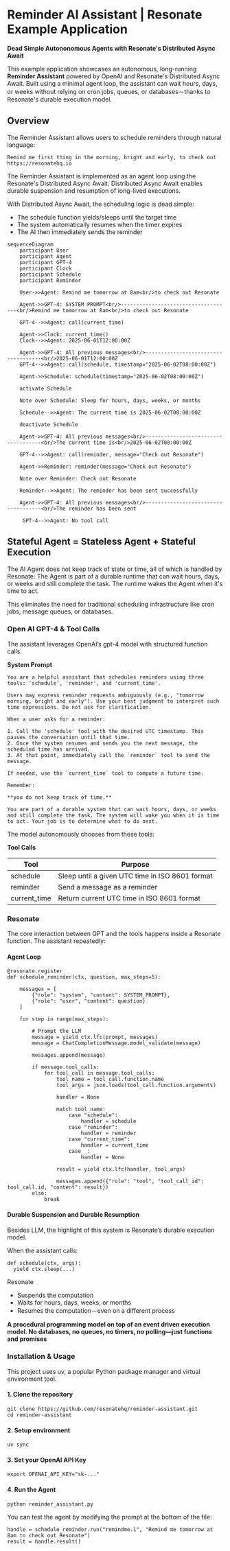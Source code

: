 # Reminder AI Assistant | Resonate Example Application

**Dead Simple Autononomous Agents with Resonate's Distributed Async Await**

This example application showcases an autonomous, long-running **Reminder Assistant** powered by OpenAI and Resonate's Distributed Async Await.
Built using a minimal agent loop, the assistant can wait hours, days, or weeks without relying on cron jobs, queues, or databases－thanks to Resonate's durable execution model.

## Overview

The Reminder Assistant allows users to schedule reminders through natural language:

```
Remind me first thing in the morning, bright and early, to check out https://resonatehq.io
```

The Reminder Assistant is implemented as an agent loop using the Resonate's Distributed Async Await. Distributed Async Await enables durable suspension and resumption of long-lived executions.

With Distributed Async Await, the scheduling logic is dead simple:

- The schedule function yields/sleeps until the target time
- The system automatically resumes when the timer expires
- The AI then immediately sends the reminder

```mermaid
sequenceDiagram
    participant User
    participant Agent
    participant GPT-4
    participant Clock
    participant Schedule
    participant Reminder

    User->>Agent: Remind me tomorrow at 8am<br/>to check out Resonate

    Agent->>GPT-4: SYSTEM PROMPT<br/>------------------------------------<br/>Remind me tomorrow at 8am<br/>to check out Resonate

    GPT-4-->>Agent: call(current_time)

    Agent->>Clock: current_time()
    Clock-->>Agent: 2025-06-01T12:00:00Z

    Agent->>GPT-4: All previous messages<br/>------------------------------------<br/>2025-06-01T12:00:00Z
    GPT-4-->>Agent: call(schedule, timestamp="2025-06-02T08:00:00Z")

    Agent->>Schedule: schedule(timestamp="2025-06-02T08:00:00Z")

    activate Schedule

    Note over Schedule: Sleep for hours, days, weeks, or months

    Schedule-->>Agent: The current time is 2025-06-02T08:00:00Z

    deactivate Schedule

    Agent->>GPT-4: All previous messages<br/>------------------------------------<br/>The current time is<br/>2025-06-02T08:00:00Z

    GPT-4-->>Agent: call(reminder, message="Check out Resonate")

    Agent->>Reminder: reminder(message="Check out Resonate")

    Note over Reminder: Check out Resonate

    Reminder-->>Agent: The reminder has been sent successfully

    Agent->>GPT-4: All previous messages<br/>------------------------------------<br/>The reminder has been sent

     GPT-4-->>Agent: No tool call
```

## Stateful Agent = Stateless Agent + Stateful Execution

The AI Agent does not keep track of state or time, all of which is handled by Resonate: The Agent is part of a durable runtime that can wait hours, days, or weeks and still complete the task. The runtime wakes the Agent when it's time to act.

This eliminates the need for traditional scheduling infrastructure like cron jobs, message queues, or databases.

### Open AI GPT-4 & Tool Calls

The assistant leverages OpenAI’s gpt-4 model with structured function calls.

**System Prompt**

```
You are a helpful assistant that schedules reminders using three tools: 'schedule', 'reminder', and 'current_time'.

Users may express reminder requests ambiguously (e.g., "tomorrow morning, bright and early"). Use your best judgment to interpret such time expressions. Do not ask for clarification.

When a user asks for a reminder:

1. Call the 'schedule' tool with the desired UTC timestamp. This pauses the conversation until that time.
2. Once the system resumes and sends you the next message, the scheduled time has arrived.
3. At that point, immediately call the `reminder` tool to send the message.

If needed, use the `current_time` tool to compute a future time.

Remember:

**you do not keep track of time.**

You are part of a durable system that can wait hours, days, or weeks and still complete the task. The system will wake you when it is time to act. Your job is to determine what to do next.
```

The model autonomously chooses from these tools:

**Tool Calls**

| Tool         | Purpose                                         |
| ------------ | ----------------------------------------------- |
| schedule     | Sleep until a given UTC time in ISO 8601 format |
| reminder     | Send a message as a reminder                    |
| current_time | Return current UTC time in ISO 8601 format      |

### Resonate

The core interaction between GPT and the tools happens inside a Resonate function. The assistant repeatedly:

#### Agent Loop

```
@resonate.register
def schedule_reminder(ctx, question, max_steps=5):

    messages = [
        {"role": "system", "content": SYSTEM_PROMPT},
        {"role": "user", "content": question}
    ]

    for step in range(max_steps):

        # Prompt the LLM
        message = yield ctx.lfc(prompt, messages)
        message = ChatCompletionMessage.model_validate(message)

        messages.append(message)

        if message.tool_calls:
            for tool_call in message.tool_calls:
                tool_name = tool_call.function.name
                tool_args = json.loads(tool_call.function.arguments)

                handler = None

                match tool_name:
                    case "schedule":
                        handler = schedule
                    case "reminder":
                        handler = reminder
                    case "current_time":
                        handler = current_time
                    case _:
                        handler = None

                result = yield ctx.lfc(handler, tool_args)

                messages.append({"role": "tool", "tool_call_id": tool_call.id, "content": result})
        else:
            break
```

#### Durable Suspension and Durable Resumption

Besides LLM, the highlight of this system is Resonate’s durable execution model.

When the assistant calls:

```
def schedule(ctx, args):
  yield ctx.sleep(...)
```

Resonate

- Suspends the computation
- Waits for hours, days, weeks, or months
- Resumes the computation－even on a different process

**A procedural programming model on top of an event driven execution model. No databases, no queues, no timers, no polling—just functions and promises**

### Installation & Usage

This project uses uv, a popular Python package manager and virtual environment tool.

#### 1. Clone the repository

```
git clone https://github.com/resonatehq/reminder-assistant.git
cd reminder-assistant
```

#### 2. Setup environment

```
uv sync
```

#### 3. Set your OpenAI API Key

```
export OPENAI_API_KEY="sk-..."
```

#### 4. Run the Agent

```
python reminder_assistant.py
```

You can test the agent by modifying the prompt at the bottom of the file:

```
handle = schedule_reminder.run("remindme.1", "Remind me tomorrow at 8am to check out Resonate")
result = handle.result()
```
